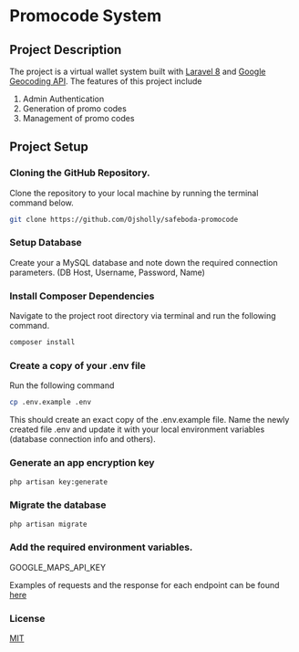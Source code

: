 # Promocode System

## Project Description

The project is a virtual wallet system built with [Laravel 8](https://laravel.com) and [Google Geocoding API](https://developers.google.com/maps/documentation/geocoding/start). The features of this project include

1. Admin Authentication
2. Generation of promo codes
3. Management of promo codes

## Project Setup

### Cloning the GitHub Repository.

Clone the repository to your local machine by running the terminal command below.

```bash
git clone https://github.com/Ojsholly/safeboda-promocode
```

### Setup Database

Create your a MySQL database and note down the required connection parameters. (DB Host, Username, Password, Name)

### Install Composer Dependencies

Navigate to the project root directory via terminal and run the following command.

```bash
composer install
```

### Create a copy of your .env file

Run the following command

```bash
cp .env.example .env
```

This should create an exact copy of the .env.example file. Name the newly created file .env and update it with your local environment variables (database connection info and others).

### Generate an app encryption key

```bash
php artisan key:generate
```

### Migrate the database

```bash
php artisan migrate
```

### Add the required environment variables.

GOOGLE_MAPS_API_KEY

Examples of requests and the response for each endpoint can be found [here](https://documenter.getpostman.com/view/7024254/TVep98T3)

### License

[MIT](https://choosealicense.com/licenses/mit/)
